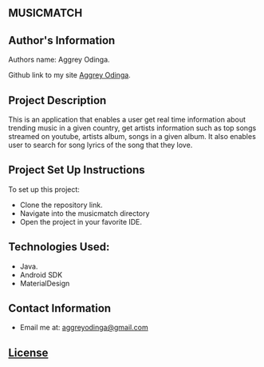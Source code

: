 ## MUSICMATCH

## Author's Information

<p>Authors name: Aggrey Odinga.</p>

Github link to my site [Aggrey Odinga](https://github.com/Aggrey-Odinga).

## Project Description

This is an application that enables a user get real time information about trending music in a given country,
get artists information such as top songs streamed on youtube, artists album, songs in a given album. 
It also enables user to search for song lyrics of the song that they love.

## Project Set Up Instructions

To set up this project:
- Clone the repository link.
- Navigate into the musicmatch directory
- Open the project in your favorite IDE.

## Technologies Used:
- Java.
- Android SDK
- MaterialDesign

## Contact Information

- Email me at: aggreyodinga@gmail.com

## [License](https://github.com/Aggrey-Odinga/Wildlife/blob/main/LICENSE)
